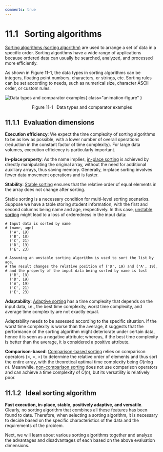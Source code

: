 ```yaml
---
comments: true
---
```


# 11.1 &nbsp; Sorting algorithms

<u>Sorting algorithms (sorting algorithm)</u> are used to arrange a set of data in a specific order. Sorting algorithms have a wide range of applications because ordered data can usually be searched, analyzed, and processed more efficiently.

As shown in Figure 11-1, the data types in sorting algorithms can be integers, floating point numbers, characters, or strings, etc. Sorting rules can be set according to needs, such as numerical size, character ASCII order, or custom rules.

![Data types and comparator examples](sorting_algorithm.assets/sorting_examples.png){ class="animation-figure" }

<p align="center"> Figure 11-1 &nbsp; Data types and comparator examples </p>

## 11.1.1 &nbsp; Evaluation dimensions

**Execution efficiency**: We expect the time complexity of sorting algorithms to be as low as possible, with a lower number of overall operations (reduction in the constant factor of time complexity). For large data volumes, execution efficiency is particularly important.

**In-place property**: As the name implies, <u>in-place sorting</u> is achieved by directly manipulating the original array, without the need for additional auxiliary arrays, thus saving memory. Generally, in-place sorting involves fewer data movement operations and is faster.

**Stability**: <u>Stable sorting</u> ensures that the relative order of equal elements in the array does not change after sorting.

Stable sorting is a necessary condition for multi-level sorting scenarios. Suppose we have a table storing student information, with the first and second columns being name and age, respectively. In this case, <u>unstable sorting</u> might lead to a loss of orderedness in the input data:

```shell
# Input data is sorted by name
# (name, age)
  ('A', 19)
  ('B', 18)
  ('C', 21)
  ('D', 19)
  ('E', 23)

# Assuming an unstable sorting algorithm is used to sort the list by age,
# the result changes the relative position of ('D', 19) and ('A', 19),
# and the property of the input data being sorted by name is lost
  ('B', 18)
  ('D', 19)
  ('A', 19)
  ('C', 21)
  ('E', 23)
```

**Adaptability**: <u>Adaptive sorting</u> has a time complexity that depends on the input data, i.e., the best time complexity, worst time complexity, and average time complexity are not exactly equal.

Adaptability needs to be assessed according to the specific situation. If the worst time complexity is worse than the average, it suggests that the performance of the sorting algorithm might deteriorate under certain data, hence it is seen as a negative attribute; whereas, if the best time complexity is better than the average, it is considered a positive attribute.

**Comparison-based**: <u>Comparison-based sorting</u> relies on comparison operators ($<$, $=$, $>$) to determine the relative order of elements and thus sort the entire array, with the theoretical optimal time complexity being $O(n \log n)$. Meanwhile, <u>non-comparison sorting</u> does not use comparison operators and can achieve a time complexity of $O(n)$, but its versatility is relatively poor.

## 11.1.2 &nbsp; Ideal sorting algorithm

**Fast execution, in-place, stable, positively adaptive, and versatile**. Clearly, no sorting algorithm that combines all these features has been found to date. Therefore, when selecting a sorting algorithm, it is necessary to decide based on the specific characteristics of the data and the requirements of the problem.

Next, we will learn about various sorting algorithms together and analyze the advantages and disadvantages of each based on the above evaluation dimensions.
